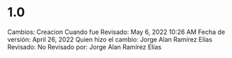 # 1.0

Cambios: Creacion
Cuando fue Revisado: May 6, 2022 10:26 AM
Fecha de  versión: April 26, 2022
Quien hizo el cambio: Jorge Alan Ramírez Elías
Revisado: No
Revisado por: Jorge Alan Ramírez Elías